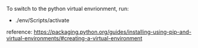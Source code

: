 
To switch to the python virtual envrionment, run:

- ./env/Scripts/activate

reference: https://packaging.python.org/guides/installing-using-pip-and-virtual-environments/#creating-a-virtual-environment